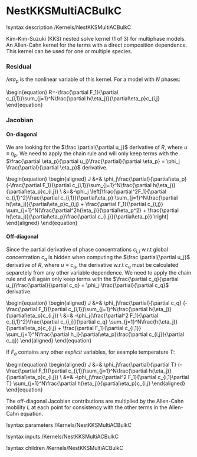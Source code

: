 # NestKKSMultiACBulkC

!syntax description /Kernels/NestKKSMultiACBulkC

Kim-Kim-Suzuki (KKS) nested solve kernel (1 of 3) for multiphase models. An Allen-Cahn kernel for the terms with a direct composition dependence. This kernel can be used for one or multiple species.

### Residual

$/eta_p$ is the nonlinear variable of this kernel. For a model with $N$ phases:

\begin{equation}
R=-\frac{\partial F_1}{\partial c_{i,1}}\sum_{j=1}^N\frac{\partial h(\eta_j)}{\partial\eta_p}c_{i,j}
\end{equation}

### Jacobian

#### On-diagonal

We are looking for the $\frac \partial{\partial u_j}$ derivative of $R$, where
$u\equiv\eta_p$. We need to apply the chain rule and will only keep terms
with the $\frac{\partial \eta_p}{\partial u_j}\frac{\partial}{\partial \eta_p} = \phi_j \frac{\partial}{\partial \eta_p}$ derivative.

\begin{equation}
\begin{aligned}
J &=& \phi_j\frac{\partial}{\partial\eta_p} (-\frac{\partial F_1}{\partial c_{i,1}}\sum_{j=1}^N\frac{\partial h(\eta_j)}{\partial\eta_p}c_{i,j})    \\
&=&-\phi_j \left[\frac{\partial^2F_1}{\partial c_{i,1}^2}\frac{\partial c_{i,1}}{\partial\eta_p} \sum_{j=1}^N\frac{\partial h(\eta_j)}{\partial\eta_p}c_{i,j} + \frac{\partial F_1}{\partial c_{i,j}} \sum_{j=1}^N(\frac{\partial^2h(\eta_j)}{\partial\eta_p^2} + \frac{\partial h(\eta_j)}{\partial\eta_p}\frac{\partial c_{i,j}}{\partial\eta_p})  \right]
\end{aligned}
\end{equation}

#### Off-diagonal

Since the partial derivative of phase concentrations $c_{i,j}$ w.r.t global concentration $c_q$ is hidden when computing the $\frac \partial{\partial u_j}$ derivative of $R$, where $u\equiv c_q$, the derivative w.r.t $c_q$ must be calculated separetely from any other variable dependence. We need to
apply the chain rule and will again only keep terms with the
$\frac{\partial c_q}{\partial u_j}\frac{\partial}{\partial c_q} = \phi_j \frac{\partial}{\partial c_q}$
derivative.

\begin{equation}
\begin{aligned}
J &=& \phi_j\frac{\partial}{\partial c_q} (-\frac{\partial F_1}{\partial c_{i,1}}\sum_{j=1}^N\frac{\partial h(\eta_j)}{\partial\eta_p}c_{i,j}) \\
&=& -\phi_j(\frac{\partial^2 F_1}{\partial c_{i,1}^2}\frac{\partial c_{i,j}}{\partial c_q} \sum_{j=1}^N\frac{h(\eta_j)}{\partial\eta_p}c_{i,j} + \frac{\partial F_1}{\partial c_{i,1}} \sum_{j=1}^N\frac{\partial h_j}{\partial\eta_p}\frac{\partial c_{i,j}}{\partial c_q})
\end{aligned}
\end{equation}

If $F_a$ contains any other *explicit* variables, for example temperature $T$:

\begin{equation}
\begin{aligned}
J &=& \phi_j\frac{\partial}{\partial T} (-\frac{\partial F_1}{\partial c_{i,1}}\sum_{j=1}^N\frac{\partial h(\eta_j)}{\partial\eta_p}c_{i,j}) \\
&=& -\phi_j\frac{\partial^2 F_1}{\partial c_{i,1}\partial T} \sum_{j=1}^N\frac{\partial h(\eta_j)}{\partial\eta_p}c_{i,j}
\end{aligned}
\end{equation}

The off-diagonal Jacobian contributions are multiplied by the Allen-Cahn
mobility $L$ at each point for consistency with the other terms in the Allen-Cahn
equation.

!syntax parameters /Kernels/NestKKSMultiACBulkC

!syntax inputs /Kernels/NestKKSMultiACBulkC

!syntax children /Kernels/NestKKSMultiACBulkC
